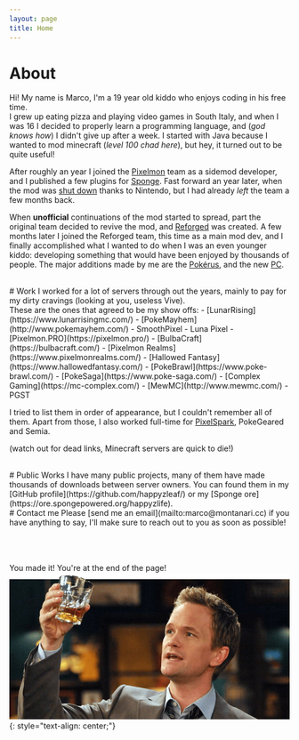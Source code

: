 ```yaml
---
layout: page
title: Home
---
```

# About
Hi! My name is Marco, I'm a 19 year old kiddo who enjoys coding in his free time.
<br>I grew up eating pizza and playing video games in South Italy, and when I was 16 I decided to properly learn a programming language, and (*god knows how*) I didn't give up after a week.
I started with Java because I wanted to mod minecraft (*level 100 chad here*), but hey, it turned out to be quite useful!

After roughly an year I joined the [Pixelmon](https://pixelmonmod.com/) team as a sidemod developer, and I published a few plugins for [Sponge](https://www.spongepowered.org/).
Fast forward an year later, when the mod was [shut down](https://www.polygon.com/2017/7/14/15972052/pixelmon-minecraft-mod-shutdown) thanks to Nintendo, but I had already *left* the team a few months back.

When **unofficial** continuations of the mod started to spread, part the original team decided to revive the mod, and [Reforged](https://reforged.gg/) was created.
A few months later I joined the Reforged team, this time as a main mod dev, and I finally accomplished what I wanted to do when I was an even younger kiddo: developing something that would have been enjoyed by thousands of people.
The major additions made by me are the [Pokérus](https://pixelmonmod.com/wiki/index.php?title=Pok%C3%A9rus), and the new [PC](https://youtu.be/UODg7nzIRl8).

<br>
# Work
I worked for a lot of servers through out the years, mainly to pay for my dirty cravings (looking at you, useless Vive).
<br>These are the ones that agreed to be my show offs:
 - [LunarRising](https://www.lunarrisingmc.com/)
 - [PokeMayhem](http://www.pokemayhem.com/)
 - SmoothPixel
 - Luna Pixel
 - [Pixelmon.PRO](https://pixelmon.pro/)
 - [BulbaCraft](https://bulbacraft.com/)
 - [Pixelmon Realms](https://www.pixelmonrealms.com/)
 - [Hallowed Fantasy](https://www.hallowedfantasy.com/)
 - [PokeBrawl](https://www.poke-brawl.com/)
 - [PokeSaga](https://www.poke-saga.com/)
 - [Complex Gaming](https://mc-complex.com/)
 - [MewMC](http://www.mewmc.com/)
 - PGST

I tried to list them in order of appearance, but I couldn't remember all of them.
Apart from those, I also worked full-time for [PixelSpark](https://www.thedestinymc.com/), PokeGeared and Semia.

(watch out for dead links, Minecraft servers are quick to die!)

<br>
# Public Works
I have many public projects, many of them have made thousands of downloads between server owners. You can found them in my [GitHub profile](https://github.com/happyzleaf/) or my [Sponge ore](https://ore.spongepowered.org/happyzlife).

<br>
# Contact me
Please [send me an email](mailto:marco@montanari.cc) if you have anything to say, I'll make sure to reach out to you as soon as possible!

<br><br><br>
You made it! You're at the end of the page!
<br>![](/assets/images/barney.png)
{: style="text-align: center;"}
